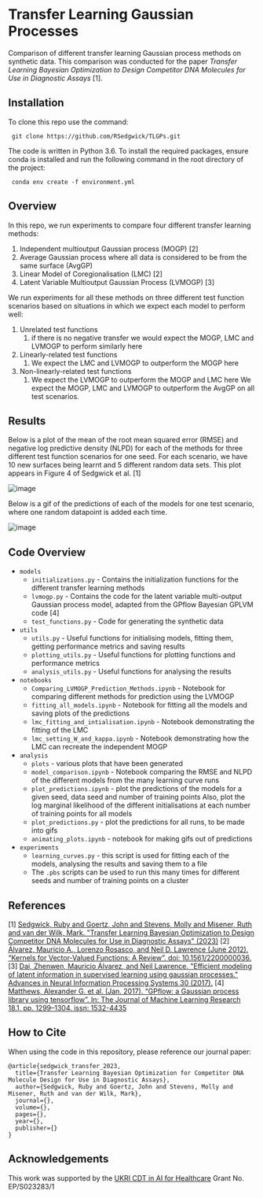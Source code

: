 # Transfer Learning Gaussian Processes

Comparison of different transfer learning Gaussian process methods on synthetic data. This comparison was conducted for the paper _Transfer Learning Bayesian Optimization to Design Competitor DNA Molecules for Use in Diagnostic Assays_ [1].

## Installation

To clone this repo use the command:
    
     git clone https://github.com/RSedgwick/TLGPs.git

The code is written in Python 3.6. To install the required packages, ensure conda is installed and run the following 
command in the root directory of the project:

     conda env create -f environment.yml 

## Overview 

In this repo, we run experiments to compare four different transfer learning methods:

1. Independent multioutput Gaussian process (MOGP) [2]
2. Average Gaussian process where all data is considered to be from the same surface (AvgGP)
3. Linear Model of Coregionalisation (LMC) [2]
4. Latent Variable Multioutput Gaussian Process (LVMOGP) [3]

We run experiments for all these methods on three different test function scenarios based on situations in which we
expect each model to perform well:
1. Unrelated test functions 
   1. if there is no negative transfer we would expect the MOGP, LMC and LVMOGP to perform similarly here
2. Linearly-related test functions
   1. We expect the LMC and LVMOGP to outperform the MOGP here
3. Non-linearly-related test functions
   1. We expect the LVMOGP to outperform the MOGP and LMC here
We expect the MOGP, LMC and LVMOGP to outperform the AvgGP on all test scenarios.

## Results

Below is a plot of the mean of the root mean squared error (RMSE) and negative log predictive density (NLPD) for each of the methods for three 
different test function scenarios for one seed. For each scenario, we have 10 new surfaces being learnt and 5 different random data sets. This 
plot appears in Figure 4 of Sedgwick et al. [1]

![image](analysis/plots/learning_curves_seed_2_mean_potrait.svg)

Below is a gif of the predictions of each of the models for one test scenario, 
where one random datapoint is added each time.

![image](analysis/plots/predictions_unrelated_two_observed_10_new_points_seed_1_dataseed_1.gif)

## Code Overview

- `models`
  - `initializations.py` - Contains the initialization functions for the different transfer learning methods
  - `lvmogp.py` - Contains the code for the latent variable multi-output Gaussian process model, adapted from the GPflow Bayesian GPLVM code [4]
  - `test_functions.py` - Code for generating the synthetic data
- `utils`
  - `utils.py` - Useful functions for initialising models, fitting them, getting performance metrics and saving results
  - `plotting_utils.py` - Useful functions for plotting functions and performance metrics
  - `analysis_utils.py` - Useful functions for analysing the results
- `notebooks`
  - `Comparing_LVMOGP_Prediction_Methods.ipynb` - Notebook for comparing different methods for prediction using the LVMOGP
  - `fitting_all_models.ipynb` - Notebook for fitting all the models and saving plots of the predictions
  - `lmc_fitting_and_intialisation.ipynb` - Notebook demonstrating the fitting of the LMC
  - `lmc_setting_W_and_kappa.ipynb` - Notebook demonstrating how the LMC can recreate the independent MOGP
- `analysis`
  - `plots` - various plots that have been generated
  - `model_comparison.ipynb` - Notebook comparing the RMSE and NLPD of the different models from the many learning curve runs
  - `plot_predictions.ipynb` - plot the predictions of the models for a given seed, data seed and number of training points
Also, plot the log marginal likelihood of the different initialisations at each number of training points for all models
  - `plot_predictions.py` - plot the predictions for all runs, to be made into gifs
  - `animating_plots.ipynb` - notebook for making gifs out of predictions
- `experiments`
  - `learning_curves.py` - this script is used for fitting each of the models, analysing the results and saving them to a file
  - The `.pbs` scripts can be used to run this many times for different seeds and number of training points on a cluster
 
## References

[1] [Sedgwick, Ruby and Goertz, John and Stevens, Molly and Misener, Ruth and van der Wilk, Mark. "Transfer Learning Bayesian Optimization to Design Competitor DNA Molecules for Use in Diagnostic Assays" (2023)](https://arxiv.org/abs/2402.17704)
[2] [Álvarez, Mauricio A., Lorenzo Rosasco, and Neil D. Lawrence (June 2012). “Kernels for Vector-Valued Functions: A Review”. doi: 10.1561/2200000036.](https://arxiv.org/abs/1106.6251)
[3] [Dai, Zhenwen, Mauricio Álvarez, and Neil Lawrence. "Efficient modeling of latent information in supervised learning using gaussian processes." Advances in Neural Information Processing Systems 30 (2017).](https://arxiv.org/abs/1705.09862)
[4] [Matthews, Alexander G. et al. (Jan. 2017). “GPflow: a Gaussian process library using tensorflow”. In: The Journal of Machine Learning Research 18.1, pp. 1299–1304. issn: 1532-4435](https://jmlr.org/papers/volume18/16-537/16-537.pdf)
 
## How to Cite 
When using the code in this repository, please reference our journal paper:
```
@article{sedgwick_transfer_2023,
  title={Transfer Learning Bayesian Optimization for Competitor DNA Molecule Design for Use in Diagnostic Assays},
  author={Sedgwick, Ruby and Goertz, John and Stevens, Molly and Misener, Ruth and van der Wilk, Mark},
  journal={},
  volume={},
  pages={},
  year={},
  publisher={}
}
```
## Acknowledgements
This work was supported by the [UKRI CDT in AI for Healthcare](https://ai4health.io/) Grant No. EP/S023283/1 

